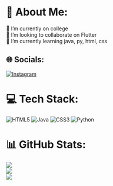 # 💫 About Me:
🔭 I’m currently on college<br>👯 I’m looking to collaborate on Flutter<br>🌱 I’m currently learning java, py, html, css


## 🌐 Socials:
[![Instagram](https://img.shields.io/badge/Instagram-%23E4405F.svg?logo=Instagram&logoColor=white)](https://instagram.com/vinicio_oliveira16) 

# 💻 Tech Stack:
![HTML5](https://img.shields.io/badge/html5-%23E34F26.svg?style=for-the-badge&logo=html5&logoColor=white) ![Java](https://img.shields.io/badge/java-%23ED8B00.svg?style=for-the-badge&logo=java&logoColor=white) ![CSS3](https://img.shields.io/badge/css3-%231572B6.svg?style=for-the-badge&logo=css3&logoColor=white) ![Python](https://img.shields.io/badge/python-3670A0?style=for-the-badge&logo=python&logoColor=ffdd54)
# 📊 GitHub Stats:
![](https://github-readme-stats.vercel.app/api?username=VinicioSantosOliveira&theme=radical&hide_border=false&include_all_commits=true&count_private=true)<br/>
![](https://github-readme-streak-stats.herokuapp.com/?user=VinicioSantosOliveira&theme=radical&hide_border=false)<br/>
![](https://github-readme-stats.vercel.app/api/top-langs/?username=VinicioSantosOliveira&theme=radical&hide_border=false&include_all_commits=true&count_private=true&layout=compact)

<!-- Proudly created with GPRM ( https://gprm.itsvg.in ) -->
